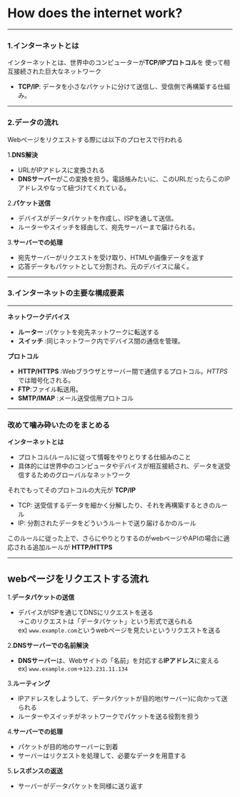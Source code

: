 # How does  the internet work?

---

### 1.インターネットとは

インターネットとは、世界中のコンピューターが**TCP/IPプロトコル**を
使って相互接続された巨大なネットワーク
- **TCP/IP**: データを小さなパケットに分けて送信し、受信側で再構築する仕組み。

---

### 2.データの流れ

Webページをリクエストする際には以下のプロセスで行われる

1.**DNS解決**

- URLがIPアドレスに変換される
- **DNSサーバー**がこの変換を担う。電話帳みたいに、このURLだったらこのIPアドレスやなって紐づけてくれている。

2.**パケット送信**

- デバイスがデータパケットを作成し、ISPを通して送信。
- ルーターやスイッチを経由して、宛先サーバーまで届けられる。

3.**サーバーでの処理**

- 宛先サーバーがリクエストを受け取り、HTMLや画像データを返す
- 応答データもパケットとして分割され、元のデバイスに届く。

---

### 3.インターネットの主要な構成要素

---

**ネットワークデバイス**

- **ルーター** :パケットを宛先ネットワークに転送する
- **スイッチ** :同じネットワーク内でデバイス間の通信を管理。

**プロトコル**

- **HTTP/HTTPS** :Webブラウザとサーバー間で通信するプロトコル。*HTTPS*では暗号化される。
- **FTP**:ファイル転送用。
- **SMTP/IMAP** :メール送受信用プロトコル

---

### 改めて噛み砕いたのをまとめる

**インターネットとは**

- プロトコル(ルール)に従って情報をやりとりする仕組みのこと
- 具体的には世界中のコンピュータやデバイスが相互接続され、データを送受信するためのグローバルなネットワーク

それでもってそのプロトコルの大元が **TCP/IP**

- TCP: 送受信するデータを細かく分解したり、それを再構築するときのルール
- IP: 分割されたデータをどういうルートで送り届けるかのルール

このルールに従った上で、さらにやりとりするのがwebページやAPIの場合に適応される追加ルールが **HTTP/HTTPS**

---

## webページをリクエストする流れ

1.**データパケットの送信**

- デバイスがISPを通じてDNSにリクエストを送る   
    →このリクエストは「データパケット」という形式で送られる   
ex) `www.example.com`というwebページを見たいというリクエストを送る

2.**DNSサーバーでの名前解決**

- **DNSサーバー**は、Webサイトの「名前」を対応する**IPアドレス**に変える   
ex) `www.example.com`→`123.231.11.134`

3.**ルーティング**

- IPアドレスをしようして、データパケットが目的地(サーバー)に向かって送られる
- ルーターやスイッチがネットワークでパケットを送る役割を担う

4.**サーバーでの処理**

- パケットが目的地のサーバーに到着
- サーバーはリクエストを処理して、必要なデータを用意する

5.**レスポンスの返送**

- サーバーがデータパケットを同様に送り返す
